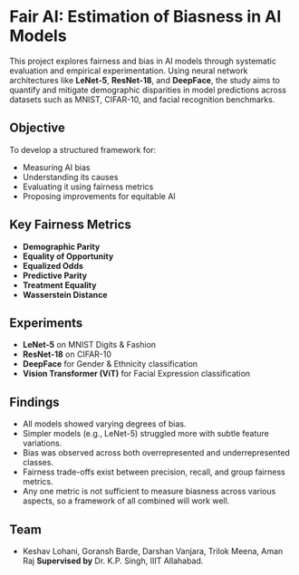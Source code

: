 # Fair AI: Estimation of Biasness in AI Models

This project explores fairness and bias in AI models through systematic evaluation and empirical experimentation. Using neural network architectures like **LeNet-5**, **ResNet-18**, and **DeepFace**, the study aims to quantify and mitigate demographic disparities in model predictions across datasets such as MNIST, CIFAR-10, and facial recognition benchmarks.

## Objective

To develop a structured framework for:

* Measuring AI bias
* Understanding its causes
* Evaluating it using fairness metrics
* Proposing improvements for equitable AI

## Key Fairness Metrics

* **Demographic Parity**
* **Equality of Opportunity**
* **Equalized Odds**
* **Predictive Parity**
* **Treatment Equality**
* **Wasserstein Distance**

## Experiments

* **LeNet-5** on MNIST Digits & Fashion
* **ResNet-18** on CIFAR-10
* **DeepFace** for Gender & Ethnicity classification
* **Vision Transformer (ViT)** for Facial Expression classification

## Findings

* All models showed varying degrees of bias.
* Simpler models (e.g., LeNet-5) struggled more with subtle feature variations.
* Bias was observed across both overrepresented and underrepresented classes.
* Fairness trade-offs exist between precision, recall, and group fairness metrics.
* Any one metric is not sufficient to measure biasness across various aspects, so a framework of all combined will work well. 

## Team

* Keshav Lohani, Goransh Barde, Darshan Vanjara, Trilok Meena, Aman Raj
  **Supervised by** Dr. K.P. Singh, IIIT Allahabad.

